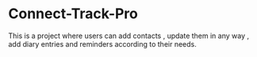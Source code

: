 # Connect-Track-Pro
This is a project where users can add contacts , update them in any way , add diary entries and reminders according to their needs.
